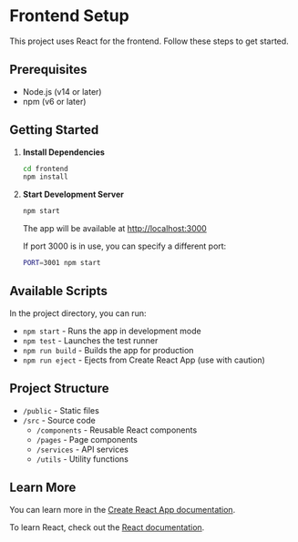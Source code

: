 # Frontend Setup

This project uses React for the frontend. Follow these steps to get started.

## Prerequisites
- Node.js (v14 or later)
- npm (v6 or later)

## Getting Started

1. **Install Dependencies**
   ```bash
   cd frontend
   npm install
   ```

2. **Start Development Server**
   ```bash
   npm start
   ```
   The app will be available at [http://localhost:3000](http://localhost:3000)
   
   If port 3000 is in use, you can specify a different port:
   ```bash
   PORT=3001 npm start
   ```

## Available Scripts

In the project directory, you can run:

- `npm start` - Runs the app in development mode
- `npm test` - Launches the test runner
- `npm run build` - Builds the app for production
- `npm run eject` - Ejects from Create React App (use with caution)

## Project Structure

- `/public` - Static files
- `/src` - Source code
  - `/components` - Reusable React components
  - `/pages` - Page components
  - `/services` - API services
  - `/utils` - Utility functions

## Learn More

You can learn more in the [Create React App documentation](https://facebook.github.io/create-react-app/docs/getting-started).

To learn React, check out the [React documentation](https://reactjs.org/).
